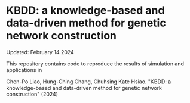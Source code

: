 # KBDD: a knowledge-based and data-driven method for genetic network construction

Updated: February 14 2024

This repository contains code to reproduce the results of simulation and applications in

Chen-Po Liao, Hung-Ching Chang, Chuhsing Kate Hsiao. "KBDD: a knowledge-based and data-driven method for genetic network construction" (2024)
